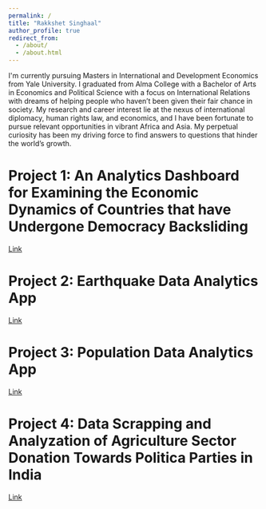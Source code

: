 ```yaml
---
permalink: /
title: "Rakkshet Singhaal"
author_profile: true
redirect_from: 
  - /about/
  - /about.html
---
```


I'm currently pursuing Masters in International and Development Economics from Yale University. I graduated from Alma College with a Bachelor of Arts in Economics and Political Science with a focus on International Relations with dreams of helping people who haven’t been given their fair chance in society. My research and career interest lie at the nexus of international diplomacy, human rights law, and economics, and I have been fortunate to pursue relevant opportunities in vibrant Africa and Asia. My perpetual curiosity has been my driving force to find answers to questions that hinder the world’s growth.

Project 1: An Analytics Dashboard for Examining the Economic Dynamics of Countries that have Undergone Democracy Backsliding
======
[Link](https://github.com/Rakkshet/GLBL5050/blob/main/Final%20Project/Final%20Project-%20Rakkshet%20Singhaal.ipynb)

Project 2: Earthquake Data Analytics App
======
[Link](https://github.com/Rakkshet/GLBL6060/blob/main/Homework%208%20-%20Rakkshet/earthquake_data_reader_app.py)

Project 3: Population Data Analytics App
======
[Link](https://github.com/Rakkshet/GLBL6060/blob/main/Homework%208%20-%20Rakkshet/population_data_reader_app.py)

Project 4: Data Scrapping and Analyzation of Agriculture Sector Donation Towards Politica Parties in India
======
[Link](https://github.com/Rakkshet/GLBL6060/blob/main/Final%20Project%20-%20Code%20and%20Dataset/GLBL%206060%20Final%20Project%20Code.ipynb)

